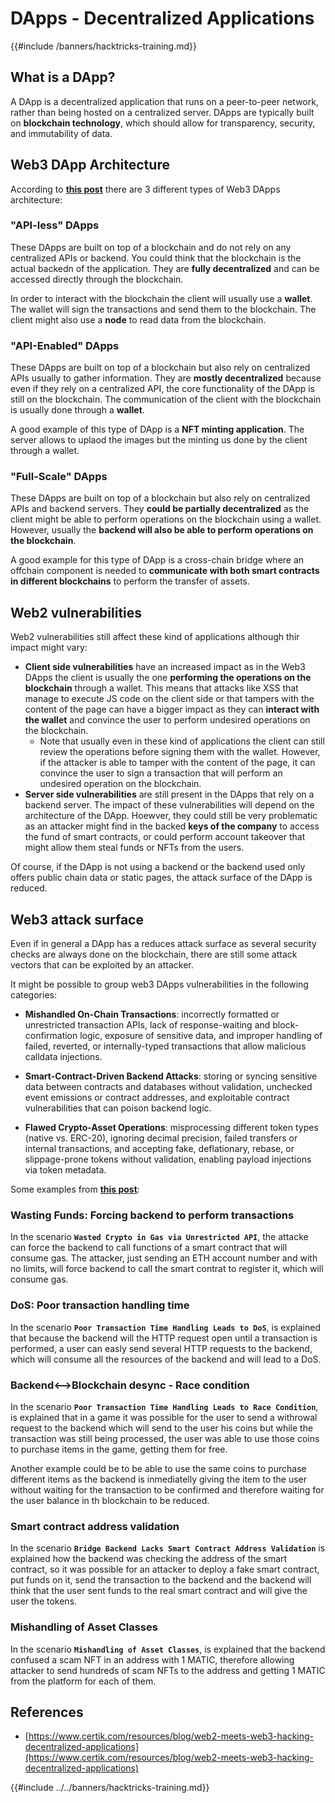 # DApps - Decentralized Applications

{{#include /banners/hacktricks-training.md}}



## What is a DApp?

A DApp is a decentralized application that runs on a peer-to-peer network, rather than being hosted on a centralized server. DApps are typically built on **blockchain technology**, which should allow for transparency, security, and immutability of data.

## Web3 DApp Architecture

According to [**this post**](https://www.certik.com/resources/blog/web2-meets-web3-hacking-decentralized-applications) there are 3 different types of Web3 DApps architecture:

### "API-less" DApps

These DApps are built on top of a blockchain and do not rely on any centralized APIs or backend. You could think that the blockchain is the actual backedn of the application. They are **fully decentralized** and can be accessed directly through the blockchain.

In order to interact with the blockchain the client will usually use a **wallet**. The wallet will sign the transactions and send them to the blockchain. The client might also use a **node** to read data from the blockchain.

### "API-Enabled" DApps

These DApps are built on top of a blockchain but also rely on centralized APIs usually to gather information. They are **mostly decentralized** because even if they rely on a centralized API, the core functionality of the DApp is still on the blockchain. The communication of the client with the blockchain is usually done through a **wallet**.

A good example of this type of DApp is a **NFT minting application**. The server allows to uplaod the images but the minting us done by the client through a wallet.

### "Full-Scale" DApps

These DApps are built on top of a blockchain but also rely on centralized APIs and backend servers. They **could be partially decentralized** as the client might be able to perform operations on the blockchain using a wallet. However, usually the **backend will also be able to perform operations on the blockchain**.

A good example for this type of DApp is a cross-chain bridge where an offchain component is needed to **communicate with both smart contracts in different blockchains** to perform the transfer of assets.

## Web2 vulnerabilities

Web2 vulnerabilities still affect these kind of applications although thir impact might vary:

- **Client side vulnerabilities** have an increased impact as in the Web3 DApps the client is usually the one **performing the operations on the blockchain** through a wallet. This means that attacks like XSS that manage to execute JS code on the client side or that tampers with the content of the page can have a bigger impact as they can **interact with the wallet** and convince the user to perform undesired operations on the blockchain.
   - Note that usually even in these kind of applications the client can still review the operations before signing them with the wallet. However, if the attacker is able to tamper with the content of the page, it can convince the user to sign a transaction that will perform an undesired operation on the blockchain.
- **Server side vulnerabilities** are still present in the DApps that rely on a backend server. The impact of these vulnerabilities will depend on the architecture of the DApp. Hoewver, they could still be very problematic as an attacker might find in the backed **keys of the company** to access the fund of smart contracts, or could perform account takeover that might allow them steal funds or NFTs from the users.

Of course, if the DApp is not using a backend or the backend used only offers public chain data or static pages, the attack surface of the DApp is reduced.

## Web3 attack surface

Even if in general a DApp has a reduces attack surface as several security checks are always done on the blockchain, there are still some attack vectors that can be exploited by an attacker.

It might be possible to group web3 DApps vulnerabilities in the following categories:

- **Mishandled On-Chain Transactions**: incorrectly formatted or unrestricted transaction APIs, lack of response-waiting and block-confirmation logic, exposure of sensitive data, and improper handling of failed, reverted, or internally-typed transactions that allow malicious calldata injections.

- **Smart-Contract-Driven Backend Attacks**: storing or syncing sensitive data between contracts and databases without validation, unchecked event emissions or contract addresses, and exploitable contract vulnerabilities that can poison backend logic.

- **Flawed Crypto-Asset Operations**: misprocessing different token types (native vs. ERC-20), ignoring decimal precision, failed transfers or internal transactions, and accepting fake, deflationary, rebase, or slippage-prone tokens without validation, enabling payload injections via token metadata.

Some examples from [**this post**](https://www.certik.com/resources/blog/web2-meets-web3-hacking-decentralized-applications):

### Wasting Funds: Forcing backend to perform transactions

In the scenario **`Wasted Crypto in Gas via Unrestricted API`**, the attacke can force the backend to call functions of a smart contract that will consume gas. The attacker, just sending an ETH account number and with no limits, will force backend to call the smart contrat to register it, which will consume gas.

### DoS: Poor transaction handling time

In the scenario **`Poor Transaction Time Handling Leads to DoS`**, is explained that because the backend will the HTTP request open until a transaction is performed, a user can easly send several HTTP requests to the backend, which will consume all the resources of the backend and will lead to a DoS.

### Backend<-->Blockchain desync - Race condition

In the scenario **`Poor Transaction Time Handling Leads to Race Condition`**, is explained that in a game it was possible for the user to send a withrowal request to the backend which will send to the user his coins but while the transaction was still being processed, the user was able to use those coins to purchase items in the game, getting them for free.

Another example could be to be able to use the same coins to purchase different items as the backend is inmediatelly giving the item to the user without waiting for the transaction to be confirmed and therefore waiting for the user balance in th blockchain to be reduced.

### Smart contract address validation

In the scenario **`Bridge Backend Lacks Smart Contract Address Validation`** is explained how the backend was checking the address of the smart contract, so it was possible for an attacker to deploy a fake smart contract, put funds on it, send the transaction to the backend and the backend will think that the user sent funds to the real smart contract and will give the user the tokens.

### Mishandling of Asset Classes

In the scenario **`Mishandling of Asset Classes`**, is explained that the backend confused a scam NFT in an address with 1 MATIC, therefore allowing attacker to send hundreds of scam NFTs to the address and getting 1 MATIC from the platform for each of them.


## References
- [https://www.certik.com/resources/blog/web2-meets-web3-hacking-decentralized-applications](https://www.certik.com/resources/blog/web2-meets-web3-hacking-decentralized-applications)


{{#include ../../banners/hacktricks-training.md}}

